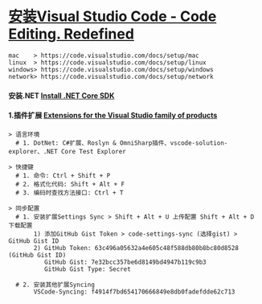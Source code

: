 
# **[安装Visual Studio Code - Code Editing. Redefined](https://github.com/microsoft/vscode)**

~~~
mac    > https://code.visualstudio.com/docs/setup/mac
linux  > https://code.visualstudio.com/docs/setup/linux
windows> https://code.visualstudio.com/docs/setup/windows
network> https://code.visualstudio.com/docs/setup/network
~~~

####   安装.NET  [Install .NET Core SDK](https://www.microsoft.com/net/learn/dotnet/hello-world-tutorial)

####  1.插件扩展 [Extensions for the Visual Studio family of products](https://marketplace.visualstudio.com/vscode)

~~~
> 语言环境
  # 1. DotNet: C#扩展、Roslyn & OmniSharp插件、vscode-solution-explorer、.NET Core Test Explorer

> 快捷键
  # 1. 命令: Ctrl + Shift + P
  # 2. 格式化代码: Shift + Alt + F
  # 3. 编码时查找方法接口: Ctrl + T

> 同步配置
  # 1. 安装扩展Settings Sync > Shift + Alt + U 上传配置 Shift + Alt + D 下载配置
       1) 添加GitHub Gist Token > code-settings-sync (选择gist) > GitHub Gist ID
       2) GitHub Token: 63c496a05632a4e605c48f588db80b8bc80d8528 (GitHub Gist ID)
          GitHub Gist: 7e32bcc357be6d8149bd4947b119c9b3
          GitHub Gist Type: Secret

  # 2. 安装其他扩展Syncing
       VSCode-Syncing: f4914f7bd654170666849e8db0fadefdde62c713

 ~~~
 

